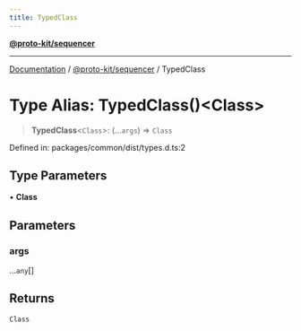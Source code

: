 ```yaml
---
title: TypedClass
---
```


[**@proto-kit/sequencer**](../README.md)

***

[Documentation](../../../README.md) / [@proto-kit/sequencer](../README.md) / TypedClass

# Type Alias: TypedClass()\<Class\>

> **TypedClass**\<`Class`\>: (...`args`) => `Class`

Defined in: packages/common/dist/types.d.ts:2

## Type Parameters

• **Class**

## Parameters

### args

...`any`[]

## Returns

`Class`
